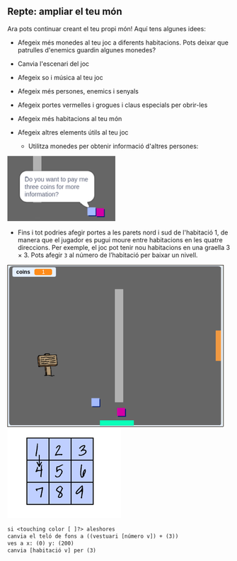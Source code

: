 ## Repte: ampliar el teu món

Ara pots continuar creant el teu propi món! Aquí tens algunes idees:

+ Afegeix més monedes al teu joc a diferents habitacions. Pots deixar que patrulles d'enemics guardin algunes monedes?
+ Canvia l'escenari del joc
+ Afegeix so i música al teu joc
+ Afegeix més persones, enemics i senyals
+ Afegeix portes vermelles i grogues i claus especials per obrir-les
+ Afegeix més habitacions al teu món
+ Afegeix altres elements útils al teu joc
    
    + Utilitza monedes per obtenir informació d'altres persones:

![captura de pantalla](images/world-bribe.png)

+ Fins i tot podries afegir portes a les parets nord i sud de l'habitació 1, de manera que el jugador es pugui moure entre habitacions en les quatre direccions. Per exemple, el joc pot tenir nou habitacions en una graella 3 × 3. Pots afegir ` 3 ` al número de l’habitació per baixar un nivell.

![captura de pantalla](images/north-south-rooms.png) ![captura de pantalla](images/number-grid.png)

```blocks3
si <touching color [ ]?> aleshores
canvia el teló de fons a ((vestuari [número v]) + (3))
ves a x: (0) y: (200)
canvia [habitació v] per (3)
```